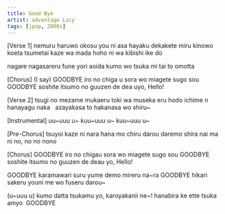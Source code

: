 ```yaml
---
title: Good Bye
artist: advantage Lucy
tags: [jpop, 2000s]
---
```


[Verse 1]
nemuru haruwo okosu you ni 
asa hayaku dekakete miru
kinowo koeta tsumetai kaze wa 
mada hoho ni wa kibishi ike do

nagare nagasareru fune yori aoida 
kumo wo tsuka mi tai to omotta

[Chorus]
(I say) GOODBYE
iro no chiga u  sora wo miagete sugo sou
GOODBYE
soshite itsumo no  guuzen de dea uyo, Hello!

[Verse 2]
tsugi no mezame mukaeru toki wa
museka eru hodo ichime n 
hanayagu naka   azayakasa to 
hakanasa wo shiru~

[Instrumental]
   uu~uuu u~   kuu~uuu u~
   kuu~uuu u~

[Pre-Chorus]
tsuyoi kaze ni nara  hana mo chiru darou
daremo shira  nai ma ni
no, no no nono

[Chorus]
GOODBYE
iro no chigau sora wo miagete sugo sou
GOODBYE
soshite itsumo no guuzen de deau yo, Hello!

GOODBYE
karamawari suru  yume demo mireru na~ra
GOODBYE
hikari sakeru  youni me wo fuseru darou~

(u~uuu u)
kumo datta tsukamu yo, karoyakanii ne~!
hanabira ke ette  tsuka amyo  GOODBYE